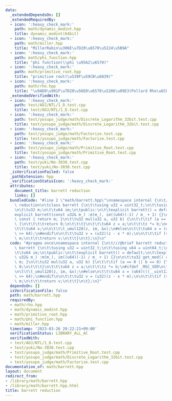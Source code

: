 ```yaml
---
data:
  _extendedDependsOn: []
  _extendedRequiredBy:
  - icon: ':heavy_check_mark:'
    path: math/dynamic_modint.hpp
    title: dynamic_modint(64bit)
  - icon: ':heavy_check_mark:'
    path: math/miller.hpp
    title: "MillerRabin\u306E\u7D20\u6570\u5224\u5B9A"
  - icon: ':heavy_check_mark:'
    path: math/phi_function.hpp
    title: "phi function(\\phi \u95A2\u6570)"
  - icon: ':heavy_check_mark:'
    path: math/primitive_root.hpp
    title: "primitive root(\u539F\u59CB\u6839)"
  - icon: ':heavy_check_mark:'
    path: math/rho.hpp
    title: "\u9AD8\u901F\u7D20\u56E0\u6570\u5206\u89E3(Pollard Rho\u6CD5)"
  _extendedVerifiedWith:
  - icon: ':heavy_check_mark:'
    path: test/AOJ/NTL/1_D.test.cpp
    title: test/AOJ/NTL/1_D.test.cpp
  - icon: ':heavy_check_mark:'
    path: test/yosupo_judge/math/Discrete_Logarithm_32bit.test.cpp
    title: test/yosupo_judge/math/Discrete_Logarithm_32bit.test.cpp
  - icon: ':heavy_check_mark:'
    path: test/yosupo_judge/math/Factorize.test.cpp
    title: test/yosupo_judge/math/Factorize.test.cpp
  - icon: ':heavy_check_mark:'
    path: test/yosupo_judge/math/Primitive_Root.test.cpp
    title: test/yosupo_judge/math/Primitive_Root.test.cpp
  - icon: ':heavy_check_mark:'
    path: test/yuki/No-3030.test.cpp
    title: test/yuki/No-3030.test.cpp
  _isVerificationFailed: false
  _pathExtension: hpp
  _verificationStatusIcon: ':heavy_check_mark:'
  attributes:
    document_title: barrett reduction
    links: []
  bundledCode: "#line 2 \"math/barrett.hpp\"\nnamespace internal {\n\t///@brief barrett\
    \ reduction\n\tclass barrett {\n\t\tusing u32 = uint32_t;\n\t\tusing u64 = uint64_t;\n\
    \n\t\tu32 m;\n\t\tu64 im;\n\tpublic:\n\t\texplicit barrett() = default;\n\t\t\
    explicit barrett(const u32& m_) :m(m_), im((u64)(-1) / m_ + 1) {}\n\n\t\tu32 get_mod()\
    \ const { return m; }\n\t\tu32 mul(u32 a, u32 b) {\n\t\t\tif (a == 0 || b == 0)\
    \ {\n\t\t\t\treturn 0;\n\t\t\t}\n\t\t\tu64 z = a;\n\t\t\tz *= b;\n#ifdef _MSC_VER\n\
    \t\t\tu64 x;\n\n\t\t\t_umul128(z, im, &x);\n#else\n\t\t\tu64 x = (u64)(((__uint128_t)(z)*im)\
    \ >> 64);\n#endif\n\n\t\t\tu32 v = (u32)(z - x * m);\n\n\t\t\tif (v >= m)v +=\
    \ m;\n\t\t\treturn v;\n\t\t}\n\t};\n}\n"
  code: "#pragma once\nnamespace internal {\n\t///@brief barrett reduction\n\tclass\
    \ barrett {\n\t\tusing u32 = uint32_t;\n\t\tusing u64 = uint64_t;\n\n\t\tu32 m;\n\
    \t\tu64 im;\n\tpublic:\n\t\texplicit barrett() = default;\n\t\texplicit barrett(const\
    \ u32& m_) :m(m_), im((u64)(-1) / m_ + 1) {}\n\n\t\tu32 get_mod() const { return\
    \ m; }\n\t\tu32 mul(u32 a, u32 b) {\n\t\t\tif (a == 0 || b == 0) {\n\t\t\t\treturn\
    \ 0;\n\t\t\t}\n\t\t\tu64 z = a;\n\t\t\tz *= b;\n#ifdef _MSC_VER\n\t\t\tu64 x;\n\
    \n\t\t\t_umul128(z, im, &x);\n#else\n\t\t\tu64 x = (u64)(((__uint128_t)(z)*im)\
    \ >> 64);\n#endif\n\n\t\t\tu32 v = (u32)(z - x * m);\n\n\t\t\tif (v >= m)v +=\
    \ m;\n\t\t\treturn v;\n\t\t}\n\t};\n}"
  dependsOn: []
  isVerificationFile: false
  path: math/barrett.hpp
  requiredBy:
  - math/rho.hpp
  - math/dynamic_modint.hpp
  - math/primitive_root.hpp
  - math/phi_function.hpp
  - math/miller.hpp
  timestamp: '2023-03-26 20:22:21+09:00'
  verificationStatus: LIBRARY_ALL_AC
  verifiedWith:
  - test/AOJ/NTL/1_D.test.cpp
  - test/yuki/No-3030.test.cpp
  - test/yosupo_judge/math/Primitive_Root.test.cpp
  - test/yosupo_judge/math/Discrete_Logarithm_32bit.test.cpp
  - test/yosupo_judge/math/Factorize.test.cpp
documentation_of: math/barrett.hpp
layout: document
redirect_from:
- /library/math/barrett.hpp
- /library/math/barrett.hpp.html
title: barrett reduction
---
```

